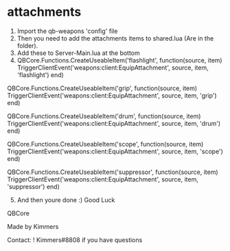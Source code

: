 # attachments
 
 
 1. Import the qb-weapons 'config' file
 2. Then you need to add the attachments items to shared.lua (Are in the folder).
 3. Add these to Server-Main.lua at the bottom 
 4. QBCore.Functions.CreateUseableItem('flashlight', function(source, item)
    TriggerClientEvent('weapons:client:EquipAttachment', source, item, 'flashlight')
end)

QBCore.Functions.CreateUseableItem('grip', function(source, item)
    TriggerClientEvent('weapons:client:EquipAttachment', source, item, 'grip')
end)

QBCore.Functions.CreateUseableItem('drum', function(source, item)
    TriggerClientEvent('weapons:client:EquipAttachment', source, item, 'drum')
end)

QBCore.Functions.CreateUseableItem('scope', function(source, item)
    TriggerClientEvent('weapons:client:EquipAttachment', source, item, 'scope')
end)

QBCore.Functions.CreateUseableItem('suppressor', function(source, item)
    TriggerClientEvent('weapons:client:EquipAttachment', source, item, 'suppressor')
end)


 5. And then youre done :) Good Luck



QBCore

Made by Kimmers

Contact: ! Kimmers#8808 if you have questions
   
